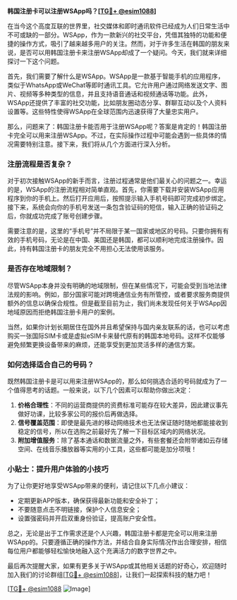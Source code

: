 **韩国注册卡可以注册WSApp吗？[[TG💪+ @esim1088](https://t.me/s/esim1088)]**

在当今这个高度互联的世界里，社交媒体和即时通讯软件已经成为人们日常生活中不可或缺的一部分。WSApp，作为一款新兴的社交平台，凭借其独特的功能和便捷的操作方式，吸引了越来越多用户的关注。然而，对于许多生活在韩国的朋友来说，是否可以用韩国注册卡来注册WSApp却成了一个疑问。今天，我们就来详细探讨一下这个问题。

首先，我们需要了解什么是WSApp。WSApp是一款基于智能手机的应用程序，类似于WhatsApp或WeChat等即时通讯工具。它允许用户通过网络发送文字、图片、视频等多种类型的信息，并且支持语音通话和视频通话等功能。此外，WSApp还提供了丰富的社交功能，比如朋友圈动态分享、群聊互动以及个人资料设置等。这些特性使得WSApp在全球范围内迅速获得了大量忠实用户。

那么，问题来了：韩国注册卡能否用于注册WSApp呢？答案是肯定的！韩国注册卡完全可以用来注册WSApp。不过，在实际操作过程中可能会遇到一些具体的情况需要特别注意。接下来，我们将从几个方面进行深入分析。

### 注册流程是否复杂？

对于初次接触WSApp的新手而言，注册过程通常是他们最关心的问题之一。幸运的是，WSApp的注册流程相对简单直观。首先，你需要下载并安装WSApp应用程序到你的手机上。然后打开应用后，按照提示输入手机号码即可完成初步绑定。接下来，系统会向你的手机号发送一条包含验证码的短信，输入正确的验证码之后，你就成功完成了账号创建步骤。

需要注意的是，这里的“手机号”并不局限于某一国家或地区的号码。只要你拥有有效的手机号码，无论是在中国、美国还是韩国，都可以顺利地完成注册操作。因此，持有韩国注册卡的朋友完全不用担心无法使用该服务。

### 是否存在地域限制？

尽管WSApp本身并没有明确的地域限制，但在某些情况下，可能会受到当地法律法规的影响。例如，部分国家可能对跨境通信业务有所管控，或者要求服务商提供额外的信息以确保合规性。但是截至目前为止，我们尚未发现任何关于WSApp因地域原因而拒绝韩国注册卡用户的案例。

当然，如果你计划长期居住在国外并且希望保持与国内亲友联系的话，也可以考虑购买一张国际SIM卡或是虚拟eSIM卡来替代原有的韩国本地号码。这样不仅能够避免频繁更换设备带来的麻烦，还能享受到更加灵活多样的通信方案。

### 如何选择适合自己的号码？

既然韩国注册卡是可以用来注册WSApp的，那么如何挑选合适的号码就成为了一个值得思考的话题。一般来说，以下几个因素可以帮助你做出决定：

1. **价格合理性**：不同的运营商提供的资费标准可能存在较大差异，因此建议事先做好功课，比较多家公司的报价后再做选择。
2. **信号覆盖范围**：即使是最先进的移动网络技术也无法保证随时随地都能接收到稳定的信号，所以在选购之前最好先了解一下目标区域内的网络状况。
3. **附加增值服务**：除了基本通话和数据流量之外，有些套餐还会附带诸如云存储空间、在线音乐播放器等实用的小工具，这些都可能是加分项哦！

### 小贴士：提升用户体验的小技巧

为了让你更好地享受WSApp带来的便利，请记住以下几点小建议：
- 定期更新APP版本，确保获得最新功能和安全补丁；
- 不要随意点击不明链接，保护个人信息安全；
- 设置强密码并开启双重身份验证，提高账户安全性。

总之，无论是出于工作需求还是个人兴趣，韩国注册卡都是完全可以用来注册WSApp的。只要遵循正确的操作方法，并结合自身实际情况作出合理安排，相信每位用户都能够轻松愉快地融入这个充满活力的数字世界之中。

最后再次提醒大家，如果有更多关于WSApp或其他相关话题的好奇心，欢迎随时加入我们的讨论群组[[TG💪+ @esim1088](https://t.me/s/esim1088)]，让我们一起探索科技的魅力吧！

[[TG💪+ @esim1088](https://t.me/s/esim1088) ![Image](https://i.postimg.cc/4NQfJmqS/Snipaste-2025-05-13-00-14-12.png)]
